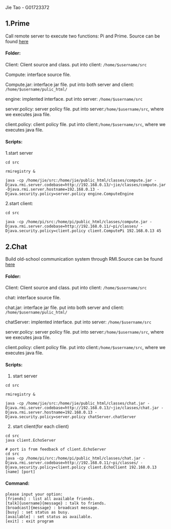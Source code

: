 Jie Tao - G01723372

## 1.Prime

Call remote server to execute two functions: Pi and Prime. Source can be found [here](https://github.com/neoaksa/DBS/tree/master/2.%20RMI/2.1%20Prime/src)

#### Folder:

Client: Client source and class. put into client: `/home/$username/src`

Compute: interface source file.

Compute.jar: interface jar file. put into both server and client: `/home/$username/pulic_html/`

engine: implented interface. put into server: `/home/$username/src`

server.policy: server policy file. put into server:`/home/$username/src`, where we executes java file.

client.policy: client policy file. put into client:`/home/$username/src`, where we executes java file.

#### Scripts:

1.start server

```batch
cd src

rmiregistry &

java -cp /home/jie/src:/home/jie/public_html/classes/compute.jar -Djava.rmi.server.codebase=http://192.168.0.13/~jie/classes/compute.jar -Djava.rmi.server.hostname=192.168.0.13 -Djava.security.policy=server.policy engine.ComputeEngine
```

2.start client:

```batch
cd src

java -cp /home/pi/src:/home/pi/public_html/classes/compute.jar -Djava.rmi.server.codebase=http://192.168.0.11/~pi/classes/ -Djava.security.policy=client.policy client.ComputePi 192.168.0.13 45
```

## 2.Chat

Build old-school communication system through RMI.Source can be found [here](https://github.com/neoaksa/DBS/tree/master/2.%20RMI/2.2%20Chat/src)

#### Folder:

Client: Client source and class. put into client: `/home/$username/src`

chat: interface source file.

chat.jar: interface jar file. put into both server and client: `/home/$username/pulic_html/`

chatServer: implented interface. put into server: `/home/$username/src`

server.policy: server policy file. put into server:`/home/$username/src`, where we executes java file.

client.policy: client policy file. put into client:`/home/$username/src`, where we executes java file.

#### Scripts:

1. start server

```batch
cd src 

rmiregistry &

java -cp /home/jie/src:/home/jie/public_html/classes/chat.jar -Djava.rmi.server.codebase=http://192.168.0.13/~jie/classes/chat.jar -Djava.rmi.server.hostname=192.168.0.13 -Djava.security.policy=server.policy chatServer.chatServer
```

2. start client(for each client)

```batch
cd src
java client.EchoServer

# port is from feedback of client.EchoServer
cd src
java -cp /home/pi/src:/home/pi/public_html/classes/chat.jar -Djava.rmi.server.codebase=http://192.168.0.11/~pi/classes/ -Djava.security.policy=client.policy client.EchoClient 192.168.0.13 [name] [port]
```

#### Command:

```batch
please input your option:
[friends] : list all available friends.
[talk]{username}{message} : talk to friends.
[broadcast]{message} : broadcast message.
[busy] : set status as busy.
[available] : set status as available.
[exit] : exit program
```


